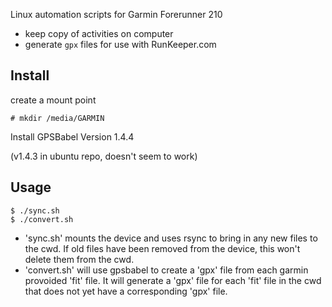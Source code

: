 Linux automation scripts for Garmin Forerunner 210

- keep copy of activities on computer
- generate `gpx` files for use with RunKeeper.com

## Install

create a mount point

	# mkdir /media/GARMIN


Install GPSBabel Version 1.4.4

(v1.4.3 in ubuntu repo, doesn't seem to work)


## Usage

	$ ./sync.sh
	$ ./convert.sh



- 'sync.sh' mounts the device and uses rsync to bring in any new files to the cwd. If old files have been removed from the device, this won't delete them from the cwd.
- 'convert.sh' will use gpsbabel to create a 'gpx' file from each garmin provoided 'fit' file. It will generate a 'gpx' file for each 'fit' file in the cwd that does not yet have a corresponding 'gpx' file.
